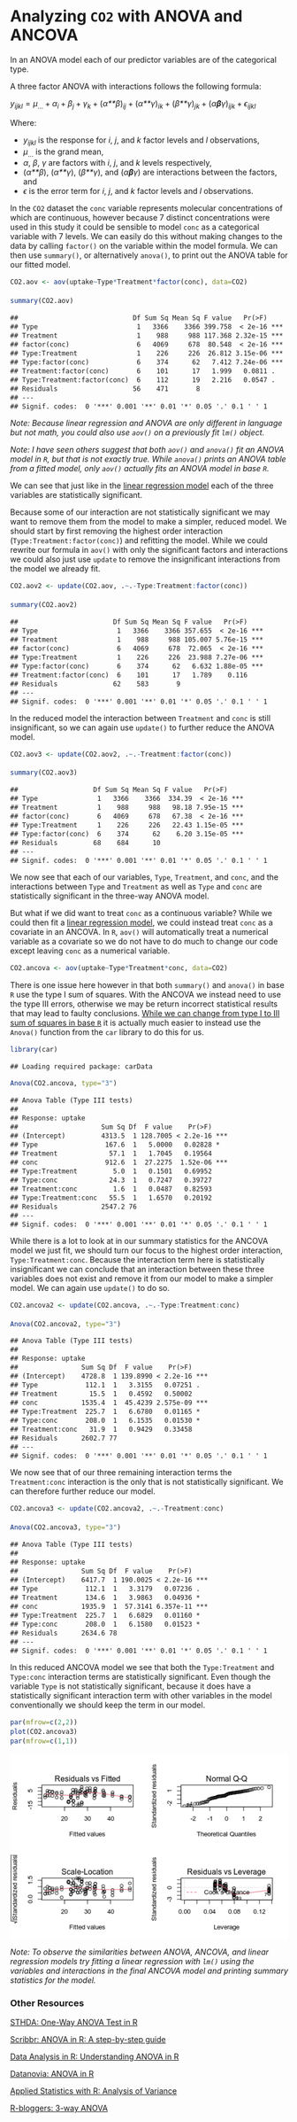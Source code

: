 
# Analyzing `CO2` with ANOVA and ANCOVA

In an ANOVA model each of our predictor variables are of the categorical type.

A three factor ANOVA with interactions follows the following formula:

*y*<sub>*ijkl*</sub> = *μ*<sub>...</sub> + *α*<sub>*i*</sub> + *β*<sub>*j*</sub> + *γ*<sub>*k*</sub> + (*α**β*)<sub>*ij*</sub> + (*α**γ*)<sub>*ik*</sub> + (*β**γ*)<sub>*jk*</sub> + (*α**β**γ*)<sub>*ijk*</sub> + *ϵ*<sub>*ijkl*</sub>

Where:

-   *y*<sub>*ijkl*</sub> is the response for *i*, *j*, and *k* factor levels and *l* observations,
-   *μ*<sub>...</sub> is the grand mean,
-   *α*, *β*, *γ* are factors with *i*, *j*, and *k* levels respectively,
-   (*α**β*), (*α**γ*), (*β**γ*), and (*α**β**γ*) are interactions between the factors, and
-   *ϵ* is the error term for *i*, *j*, and *k* factor levels and *l* observations.

In the `CO2` dataset the `conc` variable represents molecular concentrations of which are continuous, however because 7 distinct concentrations were used in this study it could be sensible to model `conc` as a categorical variable with 7 levels. We can easily do this without making changes to the data by calling `factor()` on the variable within the model formula. We can then use `summary()`, or alternatively `anova()`, to print out the ANOVA table for our fitted model.

``` r
CO2.aov <- aov(uptake~Type*Treatment*factor(conc), data=CO2)

summary(CO2.aov)
```

    ##                             Df Sum Sq Mean Sq F value   Pr(>F)    
    ## Type                         1   3366    3366 399.758  < 2e-16 ***
    ## Treatment                    1    988     988 117.368 2.32e-15 ***
    ## factor(conc)                 6   4069     678  80.548  < 2e-16 ***
    ## Type:Treatment               1    226     226  26.812 3.15e-06 ***
    ## Type:factor(conc)            6    374      62   7.412 7.24e-06 ***
    ## Treatment:factor(conc)       6    101      17   1.999   0.0811 .  
    ## Type:Treatment:factor(conc)  6    112      19   2.216   0.0547 .  
    ## Residuals                   56    471       8                     
    ## ---
    ## Signif. codes:  0 '***' 0.001 '**' 0.01 '*' 0.05 '.' 0.1 ' ' 1

*Note: Because linear regression and ANOVA are only different in language but not math, you could also use `aov()` on a previously fit `lm()` object.*

*Note: I have seen others suggest that both `aov()` and `anova()` fit an ANOVA model in `R`, but that is not exactly true. While `anova()` prints an ANOVA table from a fitted model, only `aov()` actually fits an ANOVA model in base `R`.*

We can see that just like in the [linear regression model](https://tylerbg.github.io/CDAR/docs/CO2_LR) each of the three variables are statistically significant.

Because some of our interaction are not statistically significant we may want to remove them from the model to make a simpler, reduced model. We should start by first removing the highest order interaction (`Type:Treatment:factor(conc)`) and refitting the model. While we could rewrite our formula in `aov()` with only the significant factors and interactions we could also just use `update` to remove the insignificant interactions from the model we already fit.

``` r
CO2.aov2 <- update(CO2.aov, .~.-Type:Treatment:factor(conc))

summary(CO2.aov2)
```

    ##                        Df Sum Sq Mean Sq F value   Pr(>F)    
    ## Type                    1   3366    3366 357.655  < 2e-16 ***
    ## Treatment               1    988     988 105.007 5.76e-15 ***
    ## factor(conc)            6   4069     678  72.065  < 2e-16 ***
    ## Type:Treatment          1    226     226  23.988 7.27e-06 ***
    ## Type:factor(conc)       6    374      62   6.632 1.88e-05 ***
    ## Treatment:factor(conc)  6    101      17   1.789    0.116    
    ## Residuals              62    583       9                     
    ## ---
    ## Signif. codes:  0 '***' 0.001 '**' 0.01 '*' 0.05 '.' 0.1 ' ' 1

In the reduced model the interaction between `Treatment` and `conc` is still insignificant, so we can again use `update()` to further reduce the ANOVA model.

``` r
CO2.aov3 <- update(CO2.aov2, .~.-Treatment:factor(conc))

summary(CO2.aov3)
```

    ##                   Df Sum Sq Mean Sq F value   Pr(>F)    
    ## Type               1   3366    3366  334.39  < 2e-16 ***
    ## Treatment          1    988     988   98.18 7.95e-15 ***
    ## factor(conc)       6   4069     678   67.38  < 2e-16 ***
    ## Type:Treatment     1    226     226   22.43 1.15e-05 ***
    ## Type:factor(conc)  6    374      62    6.20 3.15e-05 ***
    ## Residuals         68    684      10                     
    ## ---
    ## Signif. codes:  0 '***' 0.001 '**' 0.01 '*' 0.05 '.' 0.1 ' ' 1

We now see that each of our variables, `Type`, `Treatment`, and `conc`, and the interactions between `Type` and `Treatment` as well as `Type` and `conc` are statistically significant in the three-way ANOVA model.

But what if we did want to treat `conc` as a continuous variable? While we could then fit a [linear regression model](https://tylerbg.github.io/CDAR/docs/CO2_LR), we could instead treat `conc` as a covariate in an ANCOVA. In `R`, `aov()` will automatically treat a numerical variable as a covariate so we do not have to do much to change our code except leaving `conc` as a numerical variable.

``` r
CO2.ancova <- aov(uptake~Type*Treatment*conc, data=CO2)
```

There is one issue here however in that both `summary()` and `anova()` in base `R` use the type I sum of squares. With the ANCOVA we instead need to use the type III errors, otherwise we may be return incorrect statistical results that may lead to faulty conclusions. [While we can change from type I to III sum of squares in base `R`](https://mcfromnz.wordpress.com/2011/03/02/anova-type-iiiiii-ss-explained/) it is actually much easier to instead use the `Anova()` function from the `car` library to do this for us.

``` r
library(car)
```

    ## Loading required package: carData

``` r
Anova(CO2.ancova, type="3")
```

    ## Anova Table (Type III tests)
    ## 
    ## Response: uptake
    ##                     Sum Sq Df  F value    Pr(>F)    
    ## (Intercept)         4313.5  1 128.7005 < 2.2e-16 ***
    ## Type                 167.6  1   5.0000   0.02828 *  
    ## Treatment             57.1  1   1.7045   0.19564    
    ## conc                 912.6  1  27.2275  1.52e-06 ***
    ## Type:Treatment         5.0  1   0.1501   0.69952    
    ## Type:conc             24.3  1   0.7247   0.39727    
    ## Treatment:conc         1.6  1   0.0487   0.82593    
    ## Type:Treatment:conc   55.5  1   1.6570   0.20192    
    ## Residuals           2547.2 76                       
    ## ---
    ## Signif. codes:  0 '***' 0.001 '**' 0.01 '*' 0.05 '.' 0.1 ' ' 1

While there is a lot to look at in our summary statistics for the ANCOVA model we just fit, we should turn our focus to the highest order interaction, `Type:Treatment:conc`. Because the interaction term here is statistically insignificant we can conclude that an interaction between these three variables does not exist and remove it from our model to make a simpler model. We can again use `update()` to do so.

``` r
CO2.ancova2 <- update(CO2.ancova, .~.-Type:Treatment:conc)

Anova(CO2.ancova2, type="3")
```

    ## Anova Table (Type III tests)
    ## 
    ## Response: uptake
    ##                Sum Sq Df  F value    Pr(>F)    
    ## (Intercept)    4728.8  1 139.8990 < 2.2e-16 ***
    ## Type            112.1  1   3.3155   0.07251 .  
    ## Treatment        15.5  1   0.4592   0.50002    
    ## conc           1535.4  1  45.4239 2.575e-09 ***
    ## Type:Treatment  225.7  1   6.6780   0.01165 *  
    ## Type:conc       208.0  1   6.1535   0.01530 *  
    ## Treatment:conc   31.9  1   0.9429   0.33458    
    ## Residuals      2602.7 77                       
    ## ---
    ## Signif. codes:  0 '***' 0.001 '**' 0.01 '*' 0.05 '.' 0.1 ' ' 1

We now see that of our three remaining interaction terms the `Treatment:conc` interaction is the only that is not statistically significant. We can therefore further reduce our model.

``` r
CO2.ancova3 <- update(CO2.ancova2, .~.-Treatment:conc)

Anova(CO2.ancova3, type="3")
```

    ## Anova Table (Type III tests)
    ## 
    ## Response: uptake
    ##                Sum Sq Df  F value    Pr(>F)    
    ## (Intercept)    6417.7  1 190.0025 < 2.2e-16 ***
    ## Type            112.1  1   3.3179   0.07236 .  
    ## Treatment       134.6  1   3.9863   0.04936 *  
    ## conc           1935.9  1  57.3141 6.357e-11 ***
    ## Type:Treatment  225.7  1   6.6829   0.01160 *  
    ## Type:conc       208.0  1   6.1580   0.01523 *  
    ## Residuals      2634.6 78                       
    ## ---
    ## Signif. codes:  0 '***' 0.001 '**' 0.01 '*' 0.05 '.' 0.1 ' ' 1

In this reduced ANCOVA model we see that both the `Type:Treatment` and `Type:conc` interaction terms are statistically significant. Even though the variable `Type` is not statistically significant, because it does have a statistically significant interaction term with other variables in the model conventionally we should keep the term in our model.

``` r
par(mfrow=c(2,2))
plot(CO2.ancova3)
par(mfrow=c(1,1))
```

<img src="imgs/CO2_ANOVA/unnamed-chunk-1-1.png" style="display: block; margin: auto;" />

*Note: To observe the similarities between ANOVA, ANCOVA, and linear regression models try fitting a linear regression with `lm()` using the variables and interactions in the final ANCOVA model and printing summary statistics for the model.*

### Other Resources

[STHDA: One-Way ANOVA Test in R](http://www.sthda.com/english/wiki/one-way-anova-test-in-r)

[Scribbr: ANOVA in R: A step-by-step guide](https://www.scribbr.com/statistics/anova-in-r/)

[Data Analysis in R: Understanding ANOVA in R](https://bookdown.org/steve_midway/DAR/understanding-anova-in-r.html)

[Datanovia: ANOVA in R](https://www.datanovia.com/en/lessons/anova-in-r/)

[Applied Statistics with R: Analysis of Variance](https://daviddalpiaz.github.io/appliedstats/analysis-of-variance.html)

[R-bloggers: 3-way ANOVA](https://www.r-bloggers.com/2017/02/raccoon-ch-2-4-3-way-anova/)
